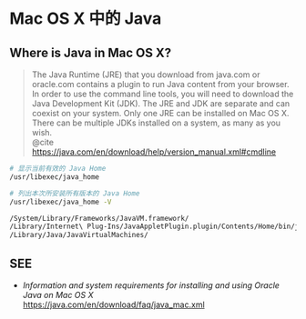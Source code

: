 #	Mac OS X 中的 Java

## 	Where is Java in Mac OS X?

>	The Java Runtime (JRE) that you download from java.com or oracle.com contains a plugin to run Java content from your browser. In order to use the command line tools, you will need to download the Java Development Kit (JDK). The JRE and JDK are separate and can coexist on your system. Only one JRE can be installed on Mac OS X. There can be multiple JDKs installed on a system, as many as you wish.  
>	@cite https://java.com/en/download/help/version_manual.xml#cmdline

```bash
# 显示当前有效的 Java Home
/usr/libexec/java_home

# 列出本次所安装所有版本的 Java Home
/usr/libexec/java_home -V

/System/Library/Frameworks/JavaVM.framework/
/Library/Internet\ Plug-Ins/JavaAppletPlugin.plugin/Contents/Home/bin/java
/Library/Java/JavaVirtualMachines/
```

##	SEE

*	*Information and system requirements for installing and using Oracle Java on Mac OS X*  
	https://java.com/en/download/faq/java_mac.xml
